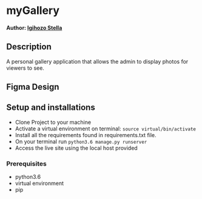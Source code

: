 # myGallery

#### Author: [Igihozo Stella](https://github.com/igihozo-stella)


## Description
A personal gallery application that allows the admin to display photos for viewers to see.

## Figma Design


## Setup and installations
* Clone Project to your machine
* Activate a virtual environment on terminal: `source virtual/bin/activate`
* Install all the requirements found in requirements.txt file.
* On your terminal run `python3.6 manage.py runserver`
* Access the live site using the local host provided


### Prerequisites
* python3.6
* virtual environment
* pip
